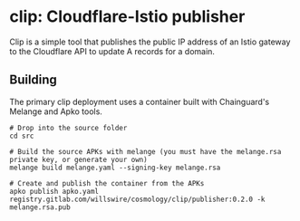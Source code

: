 # clip: Cloudflare-Istio publisher

Clip is a simple tool that publishes the public IP address of an Istio gateway to the Cloudflare API to update A records for a domain.

## Building

The primary clip deployment uses a container built with Chainguard's Melange and Apko tools.

```console
# Drop into the source folder
cd src

# Build the source APKs with melange (you must have the melange.rsa private key, or generate your own)
melange build melange.yaml --signing-key melange.rsa

# Create and publish the container from the APKs
apko publish apko.yaml registry.gitlab.com/willswire/cosmology/clip/publisher:0.2.0 -k melange.rsa.pub
```
